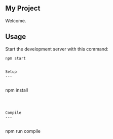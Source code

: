 My Project
---
 
Welcome.

Usage
---
 
Start the development server with this command:
 
```
npm start
 
 
Setup
---
 
```
npm install
```
 
 
 
Compile
---
 
```
npm run compile